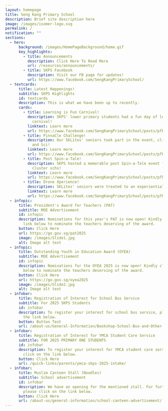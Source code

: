 ```yaml
---
layout: homepage
title: Seng Kang Primary School
description: Brief site description here
image: /images/isomer-logo.svg
permalink: /
notification: ""
sections:
  - hero:
      background: /images/HomePageBackground/home.gif
      key_highlights:
        - title: Announcements
          description: Click Here To Read More
          url: /resources/announcements/
        - title: SKPS Facebook
          description: Visit our FB page for updates!
          url: https://www.facebook.com/SengKangPrimarySchool/
  - textcards:
      title: Latest Happenings!
      subtitle: SKPS Highlights
      id: textcards
      description: This is what we have been up to recently.
      cards:
        - title: Learning is Fun Carnival!
          description: SKPS' lower primary students had a fun day of learning at the
            carnival!
          linktext: Learn more
          url: https://www.facebook.com/SengKangPrimarySchool/posts/pfbid02434sWVXG4Erncf5cbXCkhsZECPQocHQKL18vqWZ1aYHmBzscPKdVr6VZuTKiVYyol
        - title: PinnaCle Challenge!
          description: Our SKLites' seniors took part in the event, clinching 1st in Math
            and Sci!
          linktext: Learn more
          url: https://www.facebook.com/SengKangPrimarySchool/posts/pfbid02AFMECvCFYohKEXneDqyRhWN8d8S61t1C1VbKkaPfdyHWUnSzgNcA9WtK8uvWhrGpl
        - title: Post Spin-a-Tale!
          description: SKPS hosted a memorable post Spin-a-Tale event for participating
            cluster schs!
          linktext: Learn more
          url: https://www.facebook.com/SengKangPrimarySchool/posts/pfbid0W8PaTSJj2gcxcvUzTAPcqih5tYh4xQEtjB1kpF1MmafYZqjEzh8YX3dCdGNvuC1Jl
        - title: Drone Xperience!
          description: SKLites' seniors were treated to an experiential drone e(X)perience!
          linktext: Learn more
          url: https://www.facebook.com/SengKangPrimarySchool/posts/pfbid02rUqnbKci2QhzDDahyx9J7chpyJJWRcP3LZnnqRZhYAFawdQt95BSTmK8Jup9i8X9l
  - infopic:
      title: President's Award for Teachers (PAT)
      subtitle: MOE Advertisement
      id: infopic
      description: Nominations for this year's PAT is now open! Kindly click on the
        link below to nominate the teachers deserving of the award.
      button: Click Here
      url: https://go.gov.sg/pat2025
      image: /images/Slide1.jpg
      alt: Image alt text
  - infopic:
      title: Outstanding Youth in Education Award (OYEA)
      subtitle: MOE Advertisement
      id: infopic
      description: Nominations for the OYEA 2025 is now open! Kindly click on the link
        below to nominate the teachers deserving of the award.
      button: Click Here
      url: https://go.gov.sg/oyea2025
      image: /images/Slide2.jpg
      alt: Image alt text
  - infobar:
      title: Registration of Interest for School Bus Service
      subtitle: For 2025 SKPS Students
      id: infobar
      description: To register your interest for school bus service, please click on
        the link below.
      button: Button Text
      url: /about-us/General-Information/Bookshop-School-Bus-and-Other-Services/
  - infobar:
      title: Registration of Interest for YMCA Student Care Service
      subtitle: FOR 2025 PRIMARY ONE STUDENTS
      id: infobar
      description: To register your interest for YMCA student care service, please
        click on the link below.
      button: Click Here
      url: /quick-links/parents/ymca-skps-2025-intake/
  - infobar:
      title: Muslim Canteen Stall (Noodles)
      subtitle: School advertisement
      id: infobar
      description: We have an opening for the mentioned stall. For further details,
        please click on the link below.
      button: Click Here
      url: /about-us/general-information/school-canteen-advertisement/
---
```

